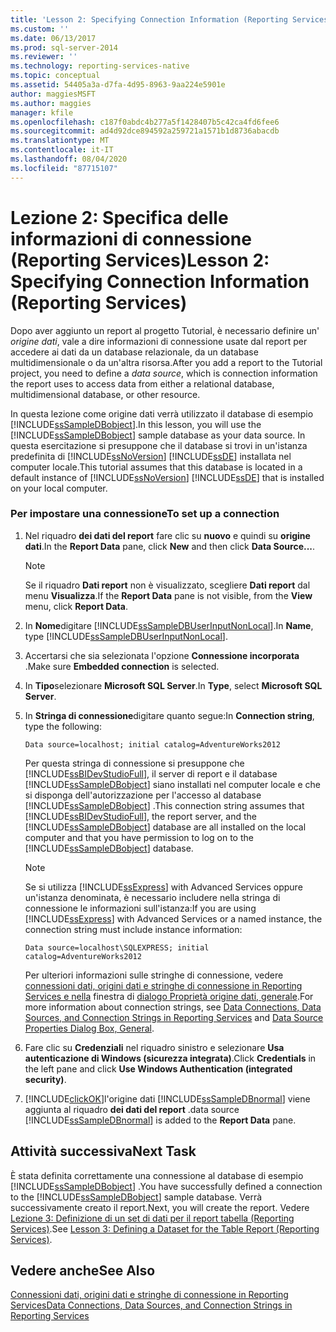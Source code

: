 ```yaml
---
title: 'Lesson 2: Specifying Connection Information (Reporting Services) (Lezione 2: Specifica delle informazioni di connessione (Reporting Services)) | Microsoft Docs'
ms.custom: ''
ms.date: 06/13/2017
ms.prod: sql-server-2014
ms.reviewer: ''
ms.technology: reporting-services-native
ms.topic: conceptual
ms.assetid: 54405a3a-d7fa-4d95-8963-9aa224e5901e
author: maggiesMSFT
ms.author: maggies
manager: kfile
ms.openlocfilehash: c187f0abdc4b277a5f1428407b5c42ca4fd6fee6
ms.sourcegitcommit: ad4d92dce894592a259721a1571b1d8736abacdb
ms.translationtype: MT
ms.contentlocale: it-IT
ms.lasthandoff: 08/04/2020
ms.locfileid: "87715107"
---
```

# <a name="lesson-2-specifying-connection-information-reporting-services"></a><span data-ttu-id="b234f-102">Lezione 2: Specifica delle informazioni di connessione (Reporting Services)</span><span class="sxs-lookup"><span data-stu-id="b234f-102">Lesson 2: Specifying Connection Information (Reporting Services)</span></span>
  <span data-ttu-id="b234f-103">Dopo aver aggiunto un report al progetto Tutorial, è necessario definire un' *origine dati*, vale a dire informazioni di connessione usate dal report per accedere ai dati da un database relazionale, da un database multidimensionale o da un'altra risorsa.</span><span class="sxs-lookup"><span data-stu-id="b234f-103">After you add a report to the Tutorial project, you need to define a *data source*, which is connection information the report uses to access data from either a relational database, multidimensional database, or other resource.</span></span>  
  
 <span data-ttu-id="b234f-104">In questa lezione come origine dati verrà utilizzato il database di esempio [!INCLUDE[ssSampleDBobject](../includes/sssampledbobject-md.md)].</span><span class="sxs-lookup"><span data-stu-id="b234f-104">In this lesson, you will use the [!INCLUDE[ssSampleDBobject](../includes/sssampledbobject-md.md)] sample database as your data source.</span></span> <span data-ttu-id="b234f-105">In questa esercitazione si presuppone che il database si trovi in un'istanza predefinita di [!INCLUDE[ssNoVersion](../includes/ssnoversion-md.md)] [!INCLUDE[ssDE](../includes/ssde-md.md)] installata nel computer locale.</span><span class="sxs-lookup"><span data-stu-id="b234f-105">This tutorial assumes that this database is located in a default instance of [!INCLUDE[ssNoVersion](../includes/ssnoversion-md.md)] [!INCLUDE[ssDE](../includes/ssde-md.md)] that is installed on your local computer.</span></span>  
  
### <a name="to-set-up-a-connection"></a><span data-ttu-id="b234f-106">Per impostare una connessione</span><span class="sxs-lookup"><span data-stu-id="b234f-106">To set up a connection</span></span>  
  
1.  <span data-ttu-id="b234f-107">Nel riquadro **dei dati del report** fare clic su **nuovo** e quindi su **origine dati**.</span><span class="sxs-lookup"><span data-stu-id="b234f-107">In the **Report Data** pane, click **New** and then click **Data Source...**.</span></span>  
  
    > [!NOTE]  
    >  <span data-ttu-id="b234f-108">Se il riquadro **Dati report** non è visualizzato, scegliere **Dati report** dal menu **Visualizza**.</span><span class="sxs-lookup"><span data-stu-id="b234f-108">If the **Report Data** pane is not visible, from the **View** menu, click **Report Data**.</span></span>  
  
2.  <span data-ttu-id="b234f-109">In **Nome**digitare [!INCLUDE[ssSampleDBUserInputNonLocal](../includes/sssampledbuserinputnonlocal-md.md)].</span><span class="sxs-lookup"><span data-stu-id="b234f-109">In **Name**, type [!INCLUDE[ssSampleDBUserInputNonLocal](../includes/sssampledbuserinputnonlocal-md.md)].</span></span>  
  
3.  <span data-ttu-id="b234f-110">Accertarsi che sia selezionata l'opzione **Connessione incorporata** .</span><span class="sxs-lookup"><span data-stu-id="b234f-110">Make sure **Embedded connection** is selected.</span></span>  
  
4.  <span data-ttu-id="b234f-111">In **Tipo**selezionare **Microsoft SQL Server**.</span><span class="sxs-lookup"><span data-stu-id="b234f-111">In **Type**, select **Microsoft SQL Server**.</span></span>  
  
5.  <span data-ttu-id="b234f-112">In **Stringa di connessione**digitare quanto segue:</span><span class="sxs-lookup"><span data-stu-id="b234f-112">In **Connection string**, type the following:</span></span>  
  
    ```  
    Data source=localhost; initial catalog=AdventureWorks2012  
    ```  
  
     <span data-ttu-id="b234f-113">Per questa stringa di connessione si presuppone che [!INCLUDE[ssBIDevStudioFull](../includes/ssbidevstudiofull-md.md)], il server di report e il database [!INCLUDE[ssSampleDBobject](../includes/sssampledbobject-md.md)] siano installati nel computer locale e che si disponga dell'autorizzazione per l'accesso al database [!INCLUDE[ssSampleDBobject](../includes/sssampledbobject-md.md)] .</span><span class="sxs-lookup"><span data-stu-id="b234f-113">This connection string assumes that [!INCLUDE[ssBIDevStudioFull](../includes/ssbidevstudiofull-md.md)], the report server, and the [!INCLUDE[ssSampleDBobject](../includes/sssampledbobject-md.md)] database are all installed on the local computer and that you have permission to log on to the [!INCLUDE[ssSampleDBobject](../includes/sssampledbobject-md.md)] database.</span></span>  
  
    > [!NOTE]  
    >  <span data-ttu-id="b234f-114">Se si utilizza [!INCLUDE[ssExpress](../includes/ssexpress-md.md)] with Advanced Services oppure un'istanza denominata, è necessario includere nella stringa di connessione le informazioni sull'istanza:</span><span class="sxs-lookup"><span data-stu-id="b234f-114">If you are using [!INCLUDE[ssExpress](../includes/ssexpress-md.md)] with Advanced Services or a named instance, the connection string must include instance information:</span></span>  
    >   
    >  `Data source=localhost\SQLEXPRESS; initial catalog=AdventureWorks2012`  
    >   
    >  <span data-ttu-id="b234f-115">Per ulteriori informazioni sulle stringhe di connessione, vedere [connessioni dati, origini dati e stringhe di connessione in Reporting Services e nella](data-connections-data-sources-and-connection-strings-in-reporting-services.md) finestra di [dialogo Proprietà origine dati, generale](data-source-properties-dialog-box-general.md).</span><span class="sxs-lookup"><span data-stu-id="b234f-115">For more information about connection strings, see [Data Connections, Data Sources, and Connection Strings in Reporting Services](data-connections-data-sources-and-connection-strings-in-reporting-services.md) and [Data Source Properties Dialog Box, General](data-source-properties-dialog-box-general.md).</span></span>  
  
6.  <span data-ttu-id="b234f-116">Fare clic su **Credenziali** nel riquadro sinistro e selezionare **Usa autenticazione di Windows (sicurezza integrata)**.</span><span class="sxs-lookup"><span data-stu-id="b234f-116">Click **Credentials** in the left pane and click **Use Windows Authentication (integrated security)**.</span></span>  
  
7.  [!INCLUDE[clickOK](../includes/clickok-md.md)]<span data-ttu-id="b234f-117">l'origine dati [!INCLUDE[ssSampleDBnormal](../includes/sssampledbnormal-md.md)] viene aggiunta al riquadro **dei dati del report** .</span><span class="sxs-lookup"><span data-stu-id="b234f-117">data source [!INCLUDE[ssSampleDBnormal](../includes/sssampledbnormal-md.md)] is added to the **Report Data** pane.</span></span>  
  
## <a name="next-task"></a><span data-ttu-id="b234f-118">Attività successiva</span><span class="sxs-lookup"><span data-stu-id="b234f-118">Next Task</span></span>  
 <span data-ttu-id="b234f-119">È stata definita correttamente una connessione al database di esempio [!INCLUDE[ssSampleDBobject](../includes/sssampledbobject-md.md)] .</span><span class="sxs-lookup"><span data-stu-id="b234f-119">You have successfully defined a connection to the [!INCLUDE[ssSampleDBobject](../includes/sssampledbobject-md.md)] sample database.</span></span> <span data-ttu-id="b234f-120">Verrà successivamente creato il report.</span><span class="sxs-lookup"><span data-stu-id="b234f-120">Next, you will create the report.</span></span> <span data-ttu-id="b234f-121">Vedere [Lezione 3: Definizione di un set di dati per il report tabella &#40;Reporting Services&#41;](lesson-3-defining-a-dataset-for-the-table-report-reporting-services.md).</span><span class="sxs-lookup"><span data-stu-id="b234f-121">See [Lesson 3: Defining a Dataset for the Table Report &#40;Reporting Services&#41;](lesson-3-defining-a-dataset-for-the-table-report-reporting-services.md).</span></span>  
  
## <a name="see-also"></a><span data-ttu-id="b234f-122">Vedere anche</span><span class="sxs-lookup"><span data-stu-id="b234f-122">See Also</span></span>  
 [<span data-ttu-id="b234f-123">Connessioni dati, origini dati e stringhe di connessione in Reporting Services</span><span class="sxs-lookup"><span data-stu-id="b234f-123">Data Connections, Data Sources, and Connection Strings in Reporting Services</span></span>](data-connections-data-sources-and-connection-strings-in-reporting-services.md)  
  
  
